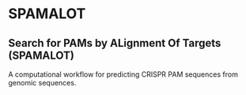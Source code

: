 # SPAMALOT

## Search for PAMs by ALignment Of Targets (SPAMALOT)

A computational workflow for predicting CRISPR PAM sequences from genomic sequences.
